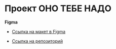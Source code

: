 # Проект ОНО ТЕБЕ НАДО

**Figma**

- [Ссылка на макет в Figma](https://www.figma.com/file/uPkVZc67u6R47KI4xTMYZp/%D0%9E%D0%BD%D0%BE-%D1%82%D0%B5%D0%B1%D0%B5-%D0%BD%D0%B0%D0%B4%D0%BE-2?type=design&node-id=4-2&mode=design&t=0WeauwT5bb9B27H0-0)

- [Ссылка на репозиторий](https://github.com/gremwiz1/ono-tebe-nado.git)
